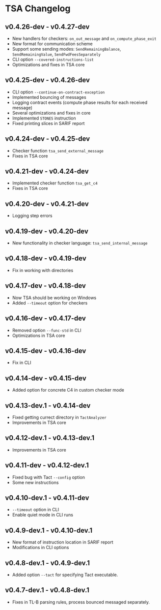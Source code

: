 # TSA Changelog

## v0.4.26-dev - v0.4.27-dev

- New handlers for checkers: `on_out_message` and `on_compute_phase_exit`
- New format for communication scheme
- Support some sending modes: `SendRemainingBalance`, `SendRemainingValue`, `SendFwdFeesSeparately`
- CLI option `--covered-instructions-list`
- Optimizations and fixes in TSA core

## v0.4.25-dev - v0.4.26-dev

- CLI option `--continue-on-contract-exception`
- Implemented bouncing of messages
- Logging contract events (compute phase results for each received message)
- Several optimizations and fixes in core
- Implemented `STONES` instruction
- Fixed printing slices in SARIF report

## v0.4.24-dev - v0.4.25-dev

- Checker function `tsa_send_external_message`
- Fixes in TSA core

## v0.4.21-dev - v0.4.24-dev

- Implemented checker function `tsa_get_c4`
- Fixes in TSA core

## v0.4.20-dev - v0.4.21-dev

- Logging step errors

## v0.4.19-dev - v0.4.20-dev

- New functionality in checker language: `tsa_send_internal_message`

## v0.4.18-dev - v0.4.19-dev

- Fix in working with directories

## v0.4.17-dev - v0.4.18-dev

- Now TSA should be working on Windows
- Added `--timeout` option for checkers

## v0.4.16-dev - v0.4.17-dev

- Removed option `--func-std` in CLI
- Optimizations in TSA core

## v0.4.15-dev - v0.4.16-dev

- Fix in CLI

## v0.4.14-dev - v0.4.15-dev

- Added option for concrete C4 in custom checker mode

## v0.4.13-dev.1 - v0.4.14-dev

- Fixed getting currect directory in `TactAnalyzer`
- Improvements in TSA core

## v0.4.12-dev.1 - v0.4.13-dev.1

- Improvements in TSA core

## v0.4.11-dev - v0.4.12-dev.1

- Fixed bug with Tact `--config` option
- Some new instructions

## v0.4.10-dev.1 - v0.4.11-dev

- `--timeout` option in CLI
- Enable quiet mode in CLI runs

## v0.4.9-dev.1 - v0.4.10-dev.1

- New format of instruction location in SARIF report
- Modifications in CLI options

## v0.4.8-dev.1 - v0.4.9-dev.1

- Added option `--tact` for specifying Tact executable.

## v0.4.7-dev.1 - v0.4.8-dev.1

- Fixes in TL-B parsing rules, process bounced messaged separately.
